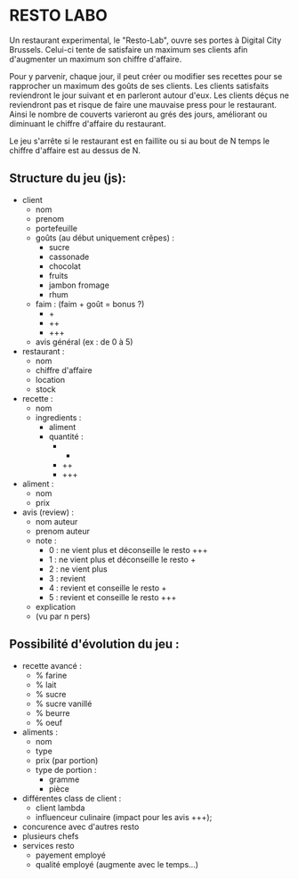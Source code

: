# RESTO LABO

Un restaurant experimental, le "Resto-Lab", ouvre ses portes à Digital City Brussels. 
Celui-ci tente de satisfaire un maximum ses clients afin d'augmenter un maximum son chiffre d'affaire.  

Pour y parvenir, chaque jour, il peut créer ou modifier ses recettes pour se rapprocher un maximum des goûts de ses clients.
Les clients satisfaits reviendront le jour suivant et en parleront autour d'eux.
Les clients déçus ne reviendront pas et risque de faire une mauvaise press pour le restaurant. 
Ainsi le nombre de couverts varieront au grés des jours, améliorant ou diminuant le chiffre d'affaire du restaurant.

Le jeu s'arrête si le restaurant est en faillite ou si au bout de N temps le chiffre d'affaire est au dessus de N. 

## Structure du jeu (js): 

- client
    - nom
    - prenom
    - portefeuille
    - goûts (au début uniquement crêpes) :
        - sucre
        - cassonade
        - chocolat
        - fruits
        - jambon fromage
        - rhum
    - faim : (faim + goût = bonus ?)
        - \+
        - ++
        - +++
    - avis général (ex : de 0 à 5)
- restaurant :
    - nom
    - chiffre d'affaire
    - location
    - stock
- recette :
    - nom
    - ingredients :
        - aliment
        - quantité :
            - +
            - ++
            - +++
- aliment : 
    - nom
    - prix
- avis (review) : 
    - nom auteur
    - prenom auteur
    - note : 
        - 0 : ne vient plus et déconseille le resto +++
        - 1 : ne vient plus et déconseille le resto +
        - 2 : ne vient plus
        - 3 : revient
        - 4 : revient et conseille le resto +
        - 5 : revient et conseille le resto +++
    - explication
    - (vu par n pers)

## Possibilité d'évolution du jeu : 
- recette avancé : 
    - % farine
    - % lait
    - % sucre
    - % sucre vanillé
    - % beurre
    - % oeuf
- aliments : 
    - nom
    - type
    - prix (par portion)
    - type de portion :
        - gramme
        - pièce
- différentes class de client : 
    - client lambda
    - influenceur culinaire (impact pour les avis +++);
- concurence avec d'autres resto
- plusieurs chefs
- services resto
    - payement employé
    - qualité employé (augmente avec le temps...)


